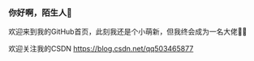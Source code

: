 ### 你好啊，陌生人👋  



欢迎来到我的GitHub首页，此刻我还是个小萌新，但我终会成为一名大佬👨‍💻

欢迎关注我的CSDN https://blog.csdn.net/qq503465877
